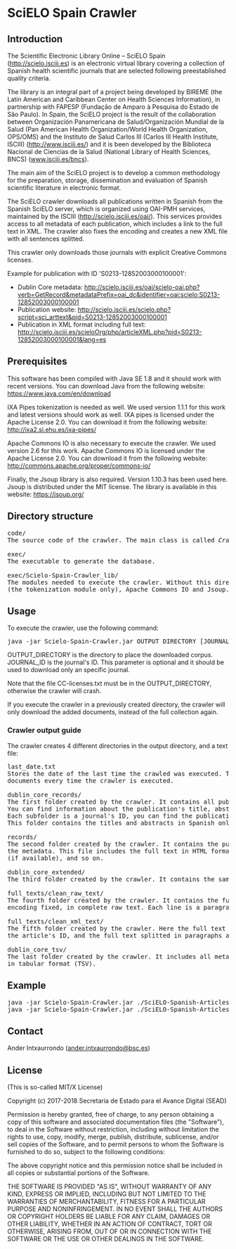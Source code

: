 # SciELO Spain Crawler

## Introduction

The Scientific Electronic Library Online – SciELO Spain (http://scielo.isciii.es) is an electronic virtual library 
covering a collection of Spanish health scientific journals that are selected following preestablished quality criteria.

The library is an integral part of a project being developed by BIREME (the Latin American and Caribbean Center on 
Health Sciences Information), in partnership with FAPESP (Fundação de Amparo à Pesquisa do Estado de São Paulo). 
In Spain, the SciELO project is the result of the collaboration between Organización Panamericana de Salud/Organización 
Mundial de la Salud (Pan American Health Organization/World Health Organization, OPS/OMS) and the Instituto de Salud 
Carlos III (Carlos III Health Institute, ISCIII) (http://www.isciii.es/) and it is been developed by the Biblioteca 
Nacional de Ciencias de la Salud (National Library of Health Sciences, BNCS) (www.isciii.es/bncs).

The main aim of the SciELO project is to develop a common methodology for the preparation, storage, dissemination and 
evaluation of Spanish scientific literature in electronic format. 

The SciELO crawler downloads all publications written in Spanish from the Spanish SciELO server, which is organized 
using OAI-PMH services, maintained by the ISCIII (http://scielo.isciii.es/oai/). This services provides access to all 
metadata of each publication, which includes a link to the full text in XML. The crawler also fixes the encoding and 
creates a new XML file with all sentences splitted.

This crawler only downloads those journals with explicit Creative Commons licenses.

Example for publication with ID 'S0213-12852003000100001':
- Dublin Core metadata: http://scielo.isciii.es/oai/scielo-oai.php?verb=GetRecord&metadataPrefix=oai_dc&identifier=oai:scielo:S0213-12852003000100001
- Publication website: http://scielo.isciii.es/scielo.php?script=sci_arttext&pid=S0213-12852003000100001
- Publication in XML format including full text: http://scielo.isciii.es/scieloOrg/php/articleXML.php?pid=S0213-12852003000100001&lang=es 


## Prerequisites

This software has been compiled with Java SE 1.8 and it should work with recent versions. You can download Java from the following website: https://www.java.com/en/download

IXA Pipes tokenization is needed as well. We used version 1.1.1 for this work and latest versions should work as well. 
IXA pipes is licensed under the Apache License 2.0. You can download it from the following website: 
http://ixa2.si.ehu.es/ixa-pipes/

Apache Commons IO is also necessary to execute the crawler. We used version 2.6 for this work. Apache Commons IO is licensed under the Apache License 2.0. You can download it from the following website: http://commons.apache.org/proper/commons-io/

Finally, the Jsoup library is also required. Version 1.10.3 has been used here. Jsoup is distributed under the MIT license. The library is available in this website: https://jsoup.org/

## Directory structure

<pre>
code/
The source code of the crawler. The main class is called <i>Crawler.java</i>

exec/
The executable to generate the database.

exec/Scielo-Spain-Crawler_lib/
The modules needed to execute the crawler. Without this directory, the crawler will crash. It includes IXA Pipes 
(the tokenization module only), Apache Commons IO and Jsoup.
</pre>


## Usage

To execute the crawler, use the following command:

<pre>java -jar Scielo-Spain-Crawler.jar OUTPUT_DIRECTORY [JOURNAL_ID]</pre>

OUTPUT_DIRECTORY is the directory to place the downloaded corpus. JOURNAL_ID is the journal's ID. This parameter is 
optional and it should be used to download only an specific journal.

Note that the file CC-licenses.txt must be in the OUTPUT_DIRECTORY, otherwise the crawler will crash.

If you execute the crawler in a previously created directory, the crawler will only download the added documents, 
instead of the full collection again.


### Crawler output guide

The crawler creates 4 different directories in the output directory, and a text file:
<pre>
last_date.txt
Stores the date of the last time the crawled was executed. This file is used to control the download of new 
documents every time the crawler is executed.

dublin_core_records/
The first folder created by the crawler. It contains all publications' metadata in Dublin Core format.
You can find information about the publication's title, abstract, authors...
Each subfolder is a journal's ID, you can find the publications of the journal inside the folder.
This folder contains the titles and abstracts in Spanish only.

records/
The second folder created by the crawler. It contains the publications' information in XML format, very similar to 
the metadata. This file includes the full text in HTML format, titles and abstract in Spanish and English 
(if available), and so on.

dublin_core_extended/
The third folder created by the crawler. It contains the same files of the "dublin_core_records" folder, but the titles and abstracts in both Spanish and English.

full_texts/clean_raw_text/
The fourth folder created by the crawler. It contains the full text of the article extracted from the XML file, with the 
encoding fixed, in complete raw text. Each line is a paragraph.

full_texts/clean_xml_text/
The fifth folder created by the crawler. Here the full text is organized in an XML file. Each XML contains the journal's ID, 
the article's ID, and the full text splitted in paragraphs and sentences. We used IXA pipes to split the sentences.

dublin_core_tsv/
The last folder created by the crawler. It includes all metadata of the "dublin_core_extended" folder in one single file 
in tabular format (TSV).
</pre>


## Example

<pre>
java -jar Scielo-Spain-Crawler.jar ./SciELO-Spanish-Articles
java -jar Scielo-Spain-Crawler.jar ./SciELO-Spanish-Articles 1578-2549
</pre>


## Contact

Ander Intxaurrondo (ander.intxaurrondo@bsc.es)


## License

(This is so-called MIT/X License)

Copyright (c) 2017-2018 Secretaría de Estado para el Avance Digital (SEAD)

Permission is hereby granted, free of charge, to any person obtaining a copy of this software and associated documentation files (the "Software"), to deal in the Software without restriction, including without limitation the rights to use, copy, modify, merge, publish, distribute, sublicense, and/or sell copies of the Software, and to permit persons to whom the Software is furnished to do so, subject to the following conditions:

The above copyright notice and this permission notice shall be included in all copies or substantial portions of the Software.

THE SOFTWARE IS PROVIDED "AS IS", WITHOUT WARRANTY OF ANY KIND, EXPRESS OR IMPLIED, INCLUDING BUT NOT LIMITED TO THE WARRANTIES OF MERCHANTABILITY, FITNESS FOR A PARTICULAR PURPOSE AND NONINFRINGEMENT. IN NO EVENT SHALL THE AUTHORS OR COPYRIGHT HOLDERS BE LIABLE FOR ANY CLAIM, DAMAGES OR OTHER LIABILITY, WHETHER IN AN ACTION OF CONTRACT, TORT OR OTHERWISE, ARISING FROM, OUT OF OR IN CONNECTION WITH THE SOFTWARE OR THE USE OR OTHER DEALINGS IN THE SOFTWARE.
